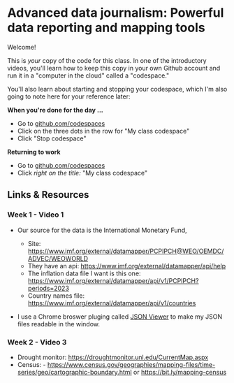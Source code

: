 # Advanced data journalism: Powerful data reporting and mapping tools

Welcome!

This is _your_ copy of the code for this class. In one of the introductory videos, you'll learn how to keep this copy in your own Github account and run it in a "computer in the cloud" called a "codespace."

You'll also learn about starting and stopping your codespace, which I'm also going to note here for your reference later:

**When you're done for the day ...**

- Go to [github.com/codespaces](https://github.com/codespaces)
- Click on the three dots in the row for "My class codespace"
- Click "Stop codespace"

**Returning to work**

- Go to [github.com/codespaces](https://github.com/codespaces)
- Click _right on the title:_ "My class codespace"

## Links & Resources

### Week 1 - Video 1

- Our source for the data is the International Monetary Fund, 
    - Site: https://www.imf.org/external/datamapper/PCPIPCH@WEO/OEMDC/ADVEC/WEOWORLD
    - They have an api: https://www.imf.org/external/datamapper/api/help 
    - The inflation data file I want is this one: https://www.imf.org/external/datamapper/api/v1/PCPIPCH?periods=2023
    - Country names file: https://www.imf.org/external/datamapper/api/v1/countries

- I use a Chrome broswer pluging called [JSON Viewer](https://chrome.google.com/webstore/detail/json-viewer/gbmdgpbipfallnflgajpaliibnhdgobh) to make my JSON files readable in the window.

### Week 2 - Video 3

- Drought monitor: https://droughtmonitor.unl.edu/CurrentMap.aspx
- Census: - https://www.census.gov/geographies/mapping-files/time-series/geo/cartographic-boundary.html or https://bit.ly/mapping-census


